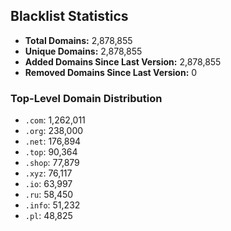 ## Blacklist Statistics

- **Total Domains:** 2,878,855
- **Unique Domains:** 2,878,855
- **Added Domains Since Last Version:** 2,878,855
- **Removed Domains Since Last Version:** 0

### Top-Level Domain Distribution

-  `.com`: 1,262,011
-  `.org`: 238,000
-  `.net`: 176,894
-  `.top`: 90,364
-  `.shop`: 77,879
-  `.xyz`: 76,117
-  `.io`: 63,997
-  `.ru`: 58,450
-  `.info`: 51,232
-  `.pl`: 48,825
